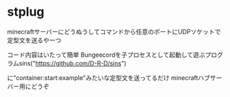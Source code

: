 # stplug

minecraftサーバーにどうぬうしてコマンドから任意のポートにUDPソケットで定型文を送るやーつ

コード内容はいたって簡単
Bungeecordを子プロセスとして起動して遊ぶプログラムsins("https://github.com/D-R-D/sins")

に"container:start:example"みたいな定型文を送ってるだけ
minecraftハブサーバー用にどうぞ
